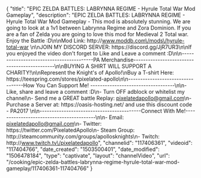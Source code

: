 {
    "title": "EPIC ZELDA BATTLES: LABRYNNA REGIME - Hyrule Total War Mod Gameplay",
    "description": "EPIC ZELDA BATTLES: LABRYNNA REGIME - Hyrule Total War Mod Gameplay - This mod is absolutely stunning. We are going to look at a 1v1 between Labrynna Regime and Zora Dominion. If you are a fan of Zelda you are going to love this mod for Medieval 2 Total war. Enjoy the Battle :D\n\nMod Link: http:\/\/www.moddb.com\/mods\/hyrule-total-war \n\nJOIN MY DISCORD SERVER: https:\/\/discord.gg\/JjR7UR3\n\nIf you enjoyed the video don't forget to Like and Leave a comment :D\n\n-----------------------------------------PA Merchandise---------------------------------------------\n\nBUYING A SHIRT WILL SUPPORT A CHARITY!\n\nRepresent the Knight's of Apollo!\nBuy a T-shirt Here: https:\/\/teespring.com\/stores\/pixelated-apollo\n\n----------------------------------How You Can Support Me! -----------------------------------\n\n- Like, share and leave a comment :D\n- Turn OFF adblock or whitelist my channel\n- Send me a GREAT battle Replay: pixelatedapollo@gmail.com\n- Purchase a Server at: https:\/\/oasis-hosting.net\/ and use this discount code - PA2017 \n\n------------------------------------------Connect With Me!-----------------------------------------\n\n- Email: pixelatedapollo@gmail.com\n- Twitter: https:\/\/twitter.com\/PixelatedApollo\n- Steam Group:  http:\/\/steamcommunity.com\/groups\/apollosknights\n- Twitch: http:\/\/www.twitch.tv\/pixelatedapollo",
    "channelid": "117406361",
    "videoid": "117404766",
    "date_created": "1503500401",
    "date_modified": "1506478184",
    "type": "captivate",
    "layout": "channelVideo",
    "url": "\/cooking\/epic-zelda-battles-labrynna-regime-hyrule-total-war-mod-gameplay\/117406361-117404766"
}